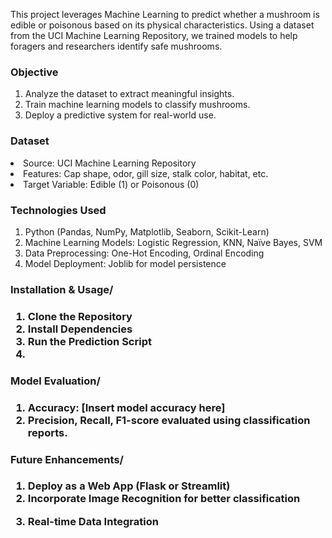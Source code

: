 This project leverages Machine Learning to predict whether a mushroom is edible or poisonous based on its physical characteristics. Using a dataset from the UCI Machine Learning Repository, we trained models to help foragers and researchers identify safe mushrooms.
<h3>Objective</h3>
<ol>
  <li>Analyze the dataset to extract meaningful insights.</li>
  <li>Train machine learning models to classify mushrooms.</li>
  <li>Deploy a predictive system for real-world use.</li>
</ol>
<h3>Dataset</h3>
<li>Source: UCI Machine Learning Repository</li>
<li>Features: Cap shape, odor, gill size, stalk color, habitat, etc.</li>
<li>Target Variable: Edible (1) or Poisonous (0)</li>
<h3> Technologies Used</h3>
<ol>
<li>Python (Pandas, NumPy, Matplotlib, Seaborn, Scikit-Learn)</li>
<li>Machine Learning Models: Logistic Regression, KNN, Naïve Bayes, SVM</li>
<li>Data Preprocessing: One-Hot Encoding, Ordinal Encoding</li>
<li>Model Deployment: Joblib for model persistence</li>
</ol>
<h3> Installation & Usage/<h3>
<ol>
<li>Clone the Repository</li>

<li>Install Dependencies</li>
<li>Run the Prediction Script</li>
<li></li>
</ol>

<h3>Model Evaluation/<h3>
<ol>
<li>Accuracy: [Insert model accuracy here]</li>
<li>Precision, Recall, F1-score evaluated using classification reports.</li>

</ol>

<h3> Future Enhancements/<h3>
<ol>
<li>Deploy as a Web App (Flask or Streamlit)</li>
<li>Incorporate Image Recognition for better classification</li>
<li>

Real-time Data Integration</li>

</ol>
